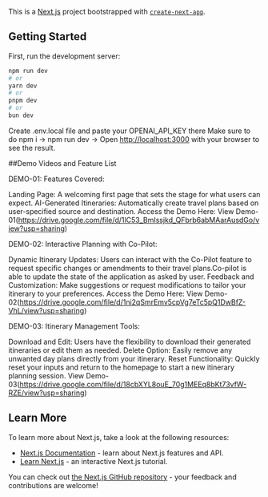 This is a [Next.js](https://nextjs.org/) project bootstrapped with [`create-next-app`](https://github.com/vercel/next.js/tree/canary/packages/create-next-app).

## Getting Started

First, run the development server:

```bash
npm run dev
# or
yarn dev
# or
pnpm dev
# or
bun dev
```


Create .env.local file and paste your OPENAI_API_KEY there 
Make sure to do npm i -> npm run dev -> Open [http://localhost:3000](http://localhost:3000) with your browser to see the result.

##Demo Videos and Feature List

DEMO-01:
Features Covered:

Landing Page: A welcoming first page that sets the stage for what users can expect.
AI-Generated Itineraries: Automatically create travel plans based on user-specified source and destination.
Access the Demo Here:
View Demo-01(https://drive.google.com/file/d/1lC53_BmIssjkd_QFbrb6abMAarAusdGo/view?usp=sharing)

DEMO-02:
Interactive Planning with Co-Pilot:

Dynamic Itinerary Updates: Users can interact with the Co-Pilot feature to request specific changes or amendments to their travel plans.Co-pilot is able to update the state of the application as asked by user.
Feedback and Customization: Make suggestions or request modifications to tailor your itinerary to your preferences.
Access the Demo Here:
View Demo-02(https://drive.google.com/file/d/1ni2qSmrEmv5cpVg7eTc5pQ1DwBfZ-VhL/view?usp=sharing)

DEMO-03:
Itinerary Management Tools:

Download and Edit: Users have the flexibility to download their generated itineraries or edit them as needed.
Delete Option: Easily remove any unwanted day plans directly from your itinerary.
Reset Functionality: Quickly reset your inputs and return to the homepage to start a new itinerary planning session.
View Demo-03(https://drive.google.com/file/d/18cbXYL8ouE_70g1MEEq8bKt73vfW-RZE/view?usp=sharing)

## Learn More

To learn more about Next.js, take a look at the following resources:

- [Next.js Documentation](https://nextjs.org/docs) - learn about Next.js features and API.
- [Learn Next.js](https://nextjs.org/learn) - an interactive Next.js tutorial.

You can check out [the Next.js GitHub repository](https://github.com/vercel/next.js/) - your feedback and contributions are welcome!
